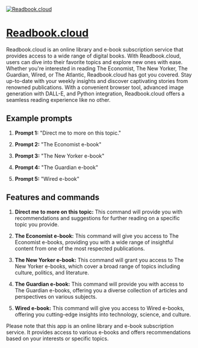[![Readbook.cloud](https://files.oaiusercontent.com/file-XwFpyikIdCqKBTP5EEXZEf4q?se=2123-10-17T05%3A51%3A25Z&sp=r&sv=2021-08-06&sr=b&rscc=max-age%3D31536000%2C%20immutable&rscd=attachment%3B%20filename%3D11682d4e-f643-47e5-ad75-42d11b941f0b.png&sig=%2Bmek8IqqKcFGlgker4FOe54C5S6Ous6Hj2ZwQyunBac%3D)](https://chat.openai.com/g/g-qqi0NzrrL-readbook-cloud)

# [Readbook.cloud](https://chat.openai.com/g/g-qqi0NzrrL-readbook-cloud)

Readbook.cloud is an online library and e-book subscription service that provides access to a wide range of digital books. With Readbook.cloud, users can dive into their favorite topics and explore new ones with ease. Whether you're interested in reading The Economist, The New Yorker, The Guardian, Wired, or The Atlantic, Readbook.cloud has got you covered. Stay up-to-date with your weekly insights and discover captivating stories from renowned publications. With a convenient browser tool, advanced image generation with DALL-E, and Python integration, Readbook.cloud offers a seamless reading experience like no other.

## Example prompts

1. **Prompt 1:** "Direct me to more on this topic."

2. **Prompt 2:** "The Economist e-book"

3. **Prompt 3:** "The New Yorker e-book"

4. **Prompt 4:** "The Guardian e-book"

5. **Prompt 5:** "Wired e-book"

## Features and commands

1. **Direct me to more on this topic:** This command will provide you with recommendations and suggestions for further reading on a specific topic you provide.

2. **The Economist e-book:** This command will give you access to The Economist e-books, providing you with a wide range of insightful content from one of the most respected publications.

3. **The New Yorker e-book:** This command will grant you access to The New Yorker e-books, which cover a broad range of topics including culture, politics, and literature.

4. **The Guardian e-book:** This command will provide you with access to The Guardian e-books, offering you a diverse collection of articles and perspectives on various subjects.

5. **Wired e-book:** This command will give you access to Wired e-books, offering you cutting-edge insights into technology, science, and culture.

Please note that this app is an online library and e-book subscription service. It provides access to various e-books and offers recommendations based on your interests or specific topics.